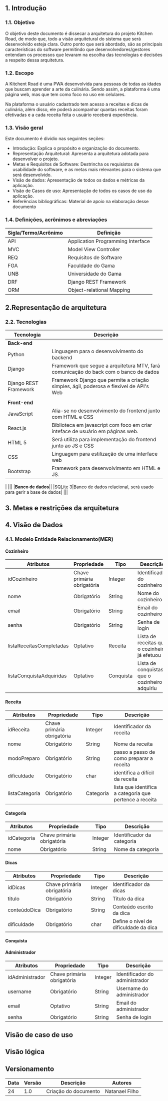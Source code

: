 ## 1. Introdução

### 1.1. Objetivo

O objetivo deste documento é dissecar a arquitetura do projeto Kitchen Road, de modo que, todo a visão arquitetural do sistema que será desenvolvido esteja clara.
Outro ponto que será abordado, são as principais características do software permitindo que desenvolvedores/gestores entendam os processos que levaram na escolha das tecnologias e decisões a respeito dessa arquitetura.

### 1.2. Escopo

A Kitchent Road é uma PWA desenvolvida para pessoas de todas as idades que buscam aprender a arte da culinária. Sendo assim, a plataforma é uma página web, mas que tem como foco no uso em celulares.

Na plataforma o usuário cadastrado tem acesso a receitas e dicas de culinária, além disso, ele poderá acompanhar quantas receitas foram efetivadas e a cada receita feita o usuário receberá experiência.

### 1.3. Visão geral

Este documento é dividio nas seguintes seções:

- Introdução: Explica o propósito e organização do documento.
- Representação Arquitetural: Apresenta a arquitetura adotada para desenvolver o projeto.
- Metas e Requisitos de Software: Destrincha os requisistos de usabilidade do software, e as metas mais relevantes para o sistema que será desenvolvido.
- Visão de dados: Apresentação de todos os dados e métricas da aplicação.
- Visão de Casos de uso: Apresentação de todos os casos de uso da aplicação.
- Referências bibliográficas: Material de apoio na elaboração desse documento

### 1.4. Definições, acrônimos e abreviações

|**Sigla/Termo/Acrônimo**|**Definição**|
|--|--|
|API|Application Programming Interface|
|MVC|Model View Controller|
|REQ|Requisitos de Software|
|FGA|Faculdade do Gama|
|UNB|Universidade do Gama|
|DRF|Django REST Framework|
|ORM|Object-relational Mapping|

## 2.Representação de arquitetura

### 2.2. Tecnologias

|**Tecnologia**|**Descrição**|
|--|--|
|**Back-end**||
|Python|Linguagem para o desenvolvimento do backend|
|Django|Framework que segue a arquitetura MTV, fará comunicação do back com o banco de dados|
|Django REST Framework|Framework Django que permite a criação simples, ágil, poderosa e flexível de API's Web|
|||
|**Front-end**||
|JavaScript|Alia-se no desenvolvimento do frontend junto com HTML e CSS|
|React.js|Biblioteca em javascript com foco em criar inteface de usuário em páginas web.|
|HTML 5|Será utiliza para implementação do frontend junto ao JS e CSS|
|CSS|Linguagem para estilização de uma interface web|
|Bootstrap|Framework para desenvolvimento em HTML e JS.
|
|||
|**Banco de dados**||
|SQLite 3|Banco de dados relacional, será usado para gerir a base de dados|
|||

## 3. Metas e restrições da arquitetura

## 4. Visão de Dados

### 4.1. Modelo Entidade Relacionamento(MER)

#### Cozinheiro

| Atributos| Propriedade| Tipo| Descrição|
|--|--|--|--|
|idCozinheiro|Chave primária obrigatória|Integer|Identificador do cozinheiro|
|nome|Obrigatório|String|Nome do cozinheiro|
|email|Obrigatório|String|Email do cozinheiro|
|senha|Obrigatório|String|Senha de login|
|listaReceitasCompletadas|Optativo|Receita|Lista de receitas que o cozinheiro já efetuou|
|listaConquistaAdquiridas|Optativo|Conquista|Lista de conquistas que o cozinheiro adquiriu|

#### Receita

| Atributos | Propriedade | Tipo | Descrição |
|---|---|---|---|
| idReceita | Chave primária obrigatória | Integer | Identificador da receita |
| nome | Obrigatório | String | Nome da receita |
| modoPreparo | Obrigatório | String | passo a passo de como preparar a receita |
| dificuldade | Obrigatório | char | identifica a difícil da receita |
| listaCategoria | Obrigatório | Categoria | lista que identifica a categoria que pertence a receita |

#### Categoria

| Atributos | Propriedade | Tipo | Descrição |
|---|---|---|---|
| idCategoria | Chave primária obrigatória | Integer | Identificador da categoria |
| nome | Obrigatório | String | Nome da categoria |

#### Dicas


| Atributos | Propriedade | Tipo | Descrição |
|---|---|---|---|
| idDicas | Chave primária obrigatória | Integer | Identificador da dicas |
| titulo | Obrigatório | String | Título da dica |
| conteúdoDica | Obrigatório | String | Conteúdo escrito da dica |
| dificuldade | Obrigatório | char | Define o nível de dificuldade da dica |

#### Conquista
#### Administrador

|Atributos|Propriedade|Tipo|Descrição|
|--|--|--|--|
|idAdministrador|Chave primária obrigatória|Integer|Identificador do administrador|
|username|Obrigatório|String|Username do administrador|
|email|Optativo|String|Email do administrador|
|senha|Obrigatório|String|Senha de login|

## Visão de caso de uso

## Visão lógica

## Versionamento

|Data|Versão|Descrição|Autores|
|--|--|--|--|
|24|1.0|Criação do documento|Natanael Filho|